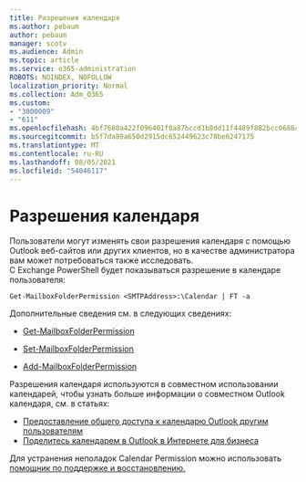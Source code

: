 ```yaml
---
title: Разрешения календаря
ms.author: pebaum
author: pebaum
manager: scotv
ms.audience: Admin
ms.topic: article
ms.service: o365-administration
ROBOTS: NOINDEX, NOFOLLOW
localization_priority: Normal
ms.collection: Adm_O365
ms.custom:
- "3800009"
- "611"
ms.openlocfilehash: 4bf7680a422f096401f0a87bccd1b8dd11f4489f882bcc06864e37d6a248438c
ms.sourcegitcommit: b5f7da89a650d2915dc652449623c78be6247175
ms.translationtype: MT
ms.contentlocale: ru-RU
ms.lasthandoff: 08/05/2021
ms.locfileid: "54046117"
---
```

# <a name="calendar-permissions"></a>Разрешения календаря

Пользователи могут изменять свои разрешения календаря с помощью Outlook веб-сайтов или других клиентов, но в качестве администратора вам может потребоваться также исследовать.  
С Exchange PowerShell будет показываться разрешение в календаре пользователя:

`Get-MailboxFolderPermission <SMTPAddress>:\Calendar | FT -a`

Дополнительные сведения см. в следующих сведениях:

- [Get-MailboxFolderPermission](https://docs.microsoft.com/powershell/module/exchange/get-mailboxfolderpermission?view=exchange-ps)

- [Set-MailboxFolderPermission](https://docs.microsoft.com/powershell/module/exchange/set-mailboxfolderpermission?view=exchange-ps)

- [Add-MailboxFolderPermission](https://office.visualstudio.com/DefaultCollection/MAX/_queries/query/Add-MailboxFolderPermission)

Разрешения календаря используются в совместном использовании календарей, чтобы узнать больше информации о совместном Outlook календаря, см. в статьях:

- [Предоставление общего доступа к календарю Outlook другим пользователям](https://support.office.com/article/353ed2c1-3ec5-449d-8c73-6931a0adab88)
- [Поделитесь календарем в Outlook в Интернете для бизнеса](https://support.office.com/article/7ecef8ae-139c-40d9-bae2-a23977ee58d5)

Для устранения неполадок Calendar Permission можно использовать [помощник по поддержке и восстановлению.](https://support.microsoft.com/office/e90bb691-c2a7-4697-a94f-88836856c72f)